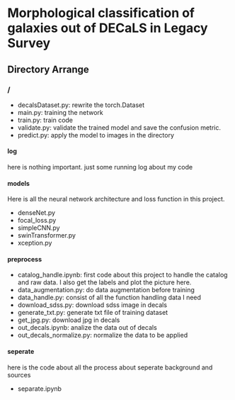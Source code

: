 # Morphological classification of galaxies out of DECaLS in Legacy Survey

## Directory Arrange

### /

- decalsDataset.py: rewrite the torch.Dataset
- main.py: training the network
- train.py: train code
- validate.py: validate the trained model and save the confusion metric.
- predict.py: apply the model to images in the directory

#### log

here is nothing important. just some running log about my code

#### models

Here is all the neural network architecture and loss function in this project.

- denseNet.py
- focal_loss.py
- simpleCNN.py
- swinTransformer.py
- xception.py

#### preprocess

- catalog_handle.ipynb: first code about this project to handle the catalog and raw data. I also get the labels and plot the picture here.
- data_augmentation.py: do data augmentation before training
- data_handle.py: consist of all the function handling data I need
- download_sdss.py: download sdss image in decals
- generate_txt.py: generate txt file of training dataset
- get_jpg.py: download jpg in decals
- out_decals.ipynb: analize the data out of decals
- out_decals_normalize.py: normalize the data to be applied

#### seperate

here is the code about all the process about seperate background and sources

- separate.ipynb

